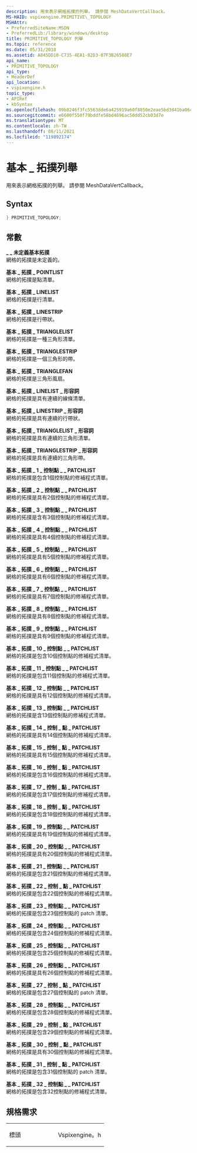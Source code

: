 ```yaml
---
description: 用來表示網格拓撲的列舉。 請參閱 MeshDataVertCallback。
MS-HAID: vspixengine.PRIMITIVE\_TOPOLOGY
MSHAttr:
- PreferredSiteName:MSDN
- PreferredLib:/library/windows/desktop
title: PRIMITIVE_TOPOLOGY 列舉
ms.topic: reference
ms.date: 05/31/2018
ms.assetid: A845DD10-C735-4EA1-82D3-07F3B26508E7
api_name:
- PRIMITIVE_TOPOLOGY
api_type:
- HeaderDef
api_location:
- vspixengine.h
topic_type:
- APIRef
- kbSyntax
ms.openlocfilehash: 09b8246f3fc5563dde6a425919a60f8850e2eae5bd3d41ba06c7715394c33bb6
ms.sourcegitcommit: e6600f550f79bddfe58bd4696ac50dd52cb03d7e
ms.translationtype: MT
ms.contentlocale: zh-TW
ms.lasthandoff: 08/11/2021
ms.locfileid: "119892174"
---
```

# <a name="span-idvspixengineprimitive_topologyspanprimitive_topology-enumeration"></a><span id="vspixengine.primitive_topology"></span>基本 \_ 拓撲列舉

用來表示網格拓撲的列舉。 請參閱 MeshDataVertCallback。

## <a name="syntax"></a>Syntax


```C++
} PRIMITIVE_TOPOLOGY;
```

## <a name="constants"></a>常數

<span id="PRIMITIVE_TOPOLOGY_UNDEFINED"></span><span id="primitive_topology_undefined"></span>**\_ \_ 未定義基本拓撲**  
網格的拓撲是未定義的。

<span id="PRIMITIVE_TOPOLOGY_POINTLIST"></span><span id="primitive_topology_pointlist"></span>**基本 \_ 拓撲 \_ POINTLIST**  
網格的拓撲是點清單。

<span id="PRIMITIVE_TOPOLOGY_LINELIST"></span><span id="primitive_topology_linelist"></span>**基本 \_ 拓撲 \_ LINELIST**  
網格的拓撲是行清單。

<span id="PRIMITIVE_TOPOLOGY_LINESTRIP"></span><span id="primitive_topology_linestrip"></span>**基本 \_ 拓撲 \_ LINESTRIP**  
網格的拓撲是行帶狀。

<span id="PRIMITIVE_TOPOLOGY_TRIANGLELIST"></span><span id="primitive_topology_trianglelist"></span>**基本 \_ 拓撲 \_ TRIANGLELIST**  
網格的拓撲是一種三角形清單。

<span id="PRIMITIVE_TOPOLOGY_TRIANGLESTRIP"></span><span id="primitive_topology_trianglestrip"></span>**基本 \_ 拓撲 \_ TRIANGLESTRIP**  
網格的拓撲是一個三角形的帶。

<span id="PRIMITIVE_TOPOLOGY_TRIANGLEFAN"></span><span id="primitive_topology_trianglefan"></span>**基本 \_ 拓撲 \_ TRIANGLEFAN**  
網格的拓撲是三角形風扇。

<span id="PRIMITIVE_TOPOLOGY_LINELIST_ADJ"></span><span id="primitive_topology_linelist_adj"></span>**基本 \_ 拓撲 \_ LINELIST \_ 形容詞**  
網格的拓撲是具有連續的線條清單。

<span id="PRIMITIVE_TOPOLOGY_LINESTRIP_ADJ"></span><span id="primitive_topology_linestrip_adj"></span>**基本 \_ 拓撲 \_ LINESTRIP \_ 形容詞**  
網格的拓撲是具有連續的行帶狀。

<span id="PRIMITIVE_TOPOLOGY_TRIANGLELIST_ADJ"></span><span id="primitive_topology_trianglelist_adj"></span>**基本 \_ 拓撲 \_ TRIANGLELIST \_ 形容詞**  
網格的拓撲是具有連續的三角形清單。

<span id="PRIMITIVE_TOPOLOGY_TRIANGLESTRIP_ADJ"></span><span id="primitive_topology_trianglestrip_adj"></span>**基本 \_ 拓撲 \_ TRIANGLESTRIP \_ 形容詞**  
網格的拓撲是具有連續的三角形帶。

<span id="PRIMITIVE_TOPOLOGY_1_CONTROL_POINT_PATCHLIST"></span><span id="primitive_topology_1_control_point_patchlist"></span>**基本 \_ 拓撲 \_ 1 \_ 控制點 \_ \_ PATCHLIST**  
網格的拓撲是包含1個控制點的修補程式清單。

<span id="PRIMITIVE_TOPOLOGY_2_CONTROL_POINT_PATCHLIST"></span><span id="primitive_topology_2_control_point_patchlist"></span>**基本 \_ 拓撲 \_ 2 \_ 控制點 \_ \_ PATCHLIST**  
網格的拓撲是具有2個控制點的修補程式清單。

<span id="PRIMITIVE_TOPOLOGY_3_CONTROL_POINT_PATCHLIST"></span><span id="primitive_topology_3_control_point_patchlist"></span>**基本 \_ 拓撲 \_ 3 \_ 控制點 \_ \_ PATCHLIST**  
網格的拓撲是含有3個控制點的修補程式清單。

<span id="PRIMITIVE_TOPOLOGY_4_CONTROL_POINT_PATCHLIST"></span><span id="primitive_topology_4_control_point_patchlist"></span>**基本 \_ 拓撲 \_ 4 \_ 控制點 \_ \_ PATCHLIST**  
網格的拓撲是具有4個控制點的修補程式清單。

<span id="PRIMITIVE_TOPOLOGY_5_CONTROL_POINT_PATCHLIST"></span><span id="primitive_topology_5_control_point_patchlist"></span>**基本 \_ 拓撲 \_ 5 \_ 控制點 \_ \_ PATCHLIST**  
網格的拓撲是具有5個控制點的修補程式清單。

<span id="PRIMITIVE_TOPOLOGY_6_CONTROL_POINT_PATCHLIST"></span><span id="primitive_topology_6_control_point_patchlist"></span>**基本 \_ 拓撲 \_ 6 \_ 控制點 \_ \_ PATCHLIST**  
網格的拓撲是具有6個控制點的修補程式清單。

<span id="PRIMITIVE_TOPOLOGY_7_CONTROL_POINT_PATCHLIST"></span><span id="primitive_topology_7_control_point_patchlist"></span>**基本 \_ 拓撲 \_ 7 \_ 控制點 \_ \_ PATCHLIST**  
網格的拓撲是具有7個控制點的修補程式清單。

<span id="PRIMITIVE_TOPOLOGY_8_CONTROL_POINT_PATCHLIST"></span><span id="primitive_topology_8_control_point_patchlist"></span>**基本 \_ 拓撲 \_ 8 \_ 控制點 \_ \_ PATCHLIST**  
網格的拓撲是具有8個控制點的修補程式清單。

<span id="PRIMITIVE_TOPOLOGY_9_CONTROL_POINT_PATCHLIST"></span><span id="primitive_topology_9_control_point_patchlist"></span>**基本 \_ 拓撲 \_ 9 \_ 控制點 \_ \_ PATCHLIST**  
網格的拓撲是具有9個控制點的修補程式清單。

<span id="PRIMITIVE_TOPOLOGY_10_CONTROL_POINT_PATCHLIST"></span><span id="primitive_topology_10_control_point_patchlist"></span>**基本 \_ 拓撲 \_ 10 \_ 控制點 \_ \_ PATCHLIST**  
網格的拓撲是包含10個控制點的修補程式清單。

<span id="PRIMITIVE_TOPOLOGY_11_CONTROL_POINT_PATCHLIST"></span><span id="primitive_topology_11_control_point_patchlist"></span>**基本 \_ 拓撲 \_ 11 \_ 控制點 \_ \_ PATCHLIST**  
網格的拓撲是包含11個控制點的修補程式清單。

<span id="PRIMITIVE_TOPOLOGY_12_CONTROL_POINT_PATCHLIST"></span><span id="primitive_topology_12_control_point_patchlist"></span>**基本 \_ 拓撲 \_ 12 \_ 控制點 \_ \_ PATCHLIST**  
網格的拓撲是具有12個控制點的修補程式清單。

<span id="PRIMITIVE_TOPOLOGY_13_CONTROL_POINT_PATCHLIST"></span><span id="primitive_topology_13_control_point_patchlist"></span>**基本 \_ 拓撲 \_ 13 \_ 控制點 \_ \_ PATCHLIST**  
網格的拓撲是含13個控制點的修補程式清單。

<span id="PRIMITIVE_TOPOLOGY_14_CONTROL_POINT_PATCHLIST"></span><span id="primitive_topology_14_control_point_patchlist"></span>**基本 \_ 拓撲 \_ 14 \_ 控制 \_ 點 \_ PATCHLIST**  
網格的拓撲是具有14個控制點的修補程式清單。

<span id="PRIMITIVE_TOPOLOGY_15_CONTROL_POINT_PATCHLIST"></span><span id="primitive_topology_15_control_point_patchlist"></span>**基本 \_ 拓撲 \_ 15 \_ 控制 \_ 點 \_ PATCHLIST**  
網格的拓撲是具有15個控制點的修補程式清單。

<span id="PRIMITIVE_TOPOLOGY_16_CONTROL_POINT_PATCHLIST"></span><span id="primitive_topology_16_control_point_patchlist"></span>**基本 \_ 拓撲 \_ 16 \_ 控制 \_ 點 \_ PATCHLIST**  
網格的拓撲是包含16個控制點的修補程式清單。

<span id="PRIMITIVE_TOPOLOGY_17_CONTROL_POINT_PATCHLIST"></span><span id="primitive_topology_17_control_point_patchlist"></span>**基本 \_ 拓撲 \_ 17 \_ 控制 \_ 點 \_ PATCHLIST**  
網格的拓撲是包含17個控制點的修補程式清單。

<span id="PRIMITIVE_TOPOLOGY_18_CONTROL_POINT_PATCHLIST"></span><span id="primitive_topology_18_control_point_patchlist"></span>**基本 \_ 拓撲 \_ 18 \_ 控制 \_ 點 \_ PATCHLIST**  
網格的拓撲是包含18個控制點的修補程式清單。

<span id="PRIMITIVE_TOPOLOGY_19_CONTROL_POINT_PATCHLIST"></span><span id="primitive_topology_19_control_point_patchlist"></span>**基本 \_ 拓撲 \_ 19 \_ 控制點 \_ \_ PATCHLIST**  
網格的拓撲是具有19個控制點的修補程式清單。

<span id="PRIMITIVE_TOPOLOGY_20_CONTROL_POINT_PATCHLIST"></span><span id="primitive_topology_20_control_point_patchlist"></span>**基本 \_ 拓撲 \_ 20 \_ 控制點 \_ \_ PATCHLIST**  
網格的拓撲是具有20個控制點的修補程式清單。

<span id="PRIMITIVE_TOPOLOGY_21_CONTROL_POINT_PATCHLIST"></span><span id="primitive_topology_21_control_point_patchlist"></span>**基本 \_ 拓撲 \_ 21 \_ 控制點 \_ \_ PATCHLIST**  
網格的拓撲是包含21個控制點的修補程式清單。

<span id="PRIMITIVE_TOPOLOGY_22_CONTROL_POINT_PATCHLIST"></span><span id="primitive_topology_22_control_point_patchlist"></span>**基本 \_ 拓撲 \_ 22 \_ 控制 \_ 點 \_ PATCHLIST**  
網格的拓撲是包含22個控制點的修補程式清單。

<span id="PRIMITIVE_TOPOLOGY_23_CONTROL_POINT_PATCHLIST"></span><span id="primitive_topology_23_control_point_patchlist"></span>**基本 \_ 拓撲 \_ 23 \_ 控制點 \_ \_ PATCHLIST**  
網格的拓撲是包含23個控制點的 patch 清單。

<span id="PRIMITIVE_TOPOLOGY_24_CONTROL_POINT_PATCHLIST"></span><span id="primitive_topology_24_control_point_patchlist"></span>**基本 \_ 拓撲 \_ 24 \_ 控制點 \_ \_ PATCHLIST**  
網格的拓撲是包含24個控制點的修補程式清單。

<span id="PRIMITIVE_TOPOLOGY_25_CONTROL_POINT_PATCHLIST"></span><span id="primitive_topology_25_control_point_patchlist"></span>**基本 \_ 拓撲 \_ 25 \_ 控制點 \_ \_ PATCHLIST**  
網格的拓撲是包含25個控制點的修補程式清單。

<span id="PRIMITIVE_TOPOLOGY_26_CONTROL_POINT_PATCHLIST"></span><span id="primitive_topology_26_control_point_patchlist"></span>**基本 \_ 拓撲 \_ 26 \_ 控制點 \_ \_ PATCHLIST**  
網格的拓撲是具有26個控制點的修補程式清單。

<span id="PRIMITIVE_TOPOLOGY_27_CONTROL_POINT_PATCHLIST"></span><span id="primitive_topology_27_control_point_patchlist"></span>**基本 \_ 拓撲 \_ 27 \_ 控制 \_ 點 \_ PATCHLIST**  
網格的拓撲是包含27個控制點的 patch 清單。

<span id="PRIMITIVE_TOPOLOGY_28_CONTROL_POINT_PATCHLIST"></span><span id="primitive_topology_28_control_point_patchlist"></span>**基本 \_ 拓撲 \_ 28 \_ 控制點 \_ \_ PATCHLIST**  
網格的拓撲是包含28個控制點的修補程式清單。

<span id="PRIMITIVE_TOPOLOGY_29_CONTROL_POINT_PATCHLIST"></span><span id="primitive_topology_29_control_point_patchlist"></span>**基本 \_ 拓撲 \_ 29 \_ 控制 \_ 點 \_ PATCHLIST**  
網格的拓撲是包含29個控制點的修補程式清單。

<span id="PRIMITIVE_TOPOLOGY_30_CONTROL_POINT_PATCHLIST"></span><span id="primitive_topology_30_control_point_patchlist"></span>**基本 \_ 拓撲 \_ 30 \_ 控制 \_ 點 \_ PATCHLIST**  
網格的拓撲是具有30個控制點的修補程式清單。

<span id="PRIMITIVE_TOPOLOGY_31_CONTROL_POINT_PATCHLIST"></span><span id="primitive_topology_31_control_point_patchlist"></span>**基本 \_ 拓撲 \_ 31 \_ 控制 \_ 點 \_ PATCHLIST**  
網格的拓撲是包含31個控制點的 patch 清單。

<span id="PRIMITIVE_TOPOLOGY_32_CONTROL_POINT_PATCHLIST"></span><span id="primitive_topology_32_control_point_patchlist"></span>**基本 \_ 拓撲 \_ 32 \_ 控制點 \_ \_ PATCHLIST**  
網格的拓撲是包含32控制點的修補程式清單。

## <a name="requirements"></a>規格需求

<table><colgroup><col style="width: 50%" /><col style="width: 50%" /></colgroup><tbody><tr class="odd"><td><p>標頭</p></td><td>Vspixengine。h</td></tr></tbody></table>

 

 



